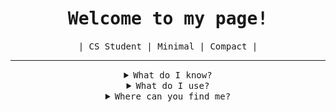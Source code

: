 <h1 align="center"> 
    <samp>Welcome to my page!</samp>
</h1>

<p align="center">
  <samp>
    | CS Student | Minimal | Compact |
  </samp>
</p>

---

<details align="center">
    <summary>
        <samp>What do I know?</samp>
    </summary>
    <br>
    <p>
        <a href="https://python.org/" target="_blank"><img src="https://raw.githubusercontent.com/devicons/devicon/1119b9f84c0290e0f0b38982099a2bd027a48bf1/icons/python/python-original.svg" height=50px width=50px alt="Python"></a>&nbsp;
        <a href="https://dotnet.microsoft.com/en-us/languages/csharp" target="_blank"><img src="https://raw.githubusercontent.com/devicons/devicon/master/icons/csharp/csharp-plain.svg" height=50px width=50px alt="C#"></a>&nbsp;
        <a href="https://nodejs.org" target="_blank"><img src="https://raw.githubusercontent.com/devicons/devicon/master/icons/nodejs/nodejs-original-wordmark.svg" height=50px width=50px alt="NodeJS"></a>&nbsp;
        <a href="https://www.markdownguide.org" target="_blank"><img src="https://raw.githubusercontent.com/devicons/devicon/1119b9f84c0290e0f0b38982099a2bd027a48bf1/icons/markdown/markdown-original.svg" height=50px width=50px alt="Markdown"></a>&nbsp;
    </p>
</details>

<details align="center">
  <summary>
    <samp>What do I use?</samp>
  </summary>
  <br>
  <p>
     <a href="https://code.visualstudio.com" target="_blank"><img src="https://raw.githubusercontent.com/devicons/devicon/master/icons/vscode/vscode-original.svg" height=50px width=50px alt="Visual Studio Code"></a>&nbsp;
     <a href="https://visualstudio.microsoft.com/" target="_blank"><img src="https://raw.githubusercontent.com/devicons/devicon/master/icons/visualstudio/visualstudio-plain.svg" height=50px width=50px alt="Visual Studio"></a>&nbsp;
     <a href="https://git-scm.com" target="_blank"><img src="https://raw.githubusercontent.com/devicons/devicon/master/icons/git/git-original-wordmark.svg" height=50px width=50px alt="Git"></a>&nbsp;
  </p>
</details>

<details align="center">
  <summary>
    <samp>Where can you find me?</samp>
  </summary>
  <br>
  <p>
    <a href="https://www.linkedin.com/in/taran-nagra-2a8105197/" target="_blank"><img src="https://raw.githubusercontent.com/devicons/devicon/master/icons/linkedin/linkedin-original.svg" height=50px width=50px alt="LinkedIn"></a>&nbsp;
  </p>
</details>

